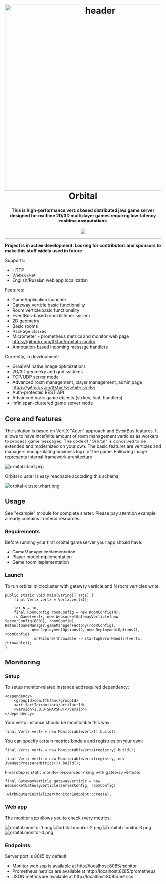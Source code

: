 <h1 align="center">
  <br>
  <a href="#"><img src="logo.svg" alt="header" width="600"></a>
  <br>
  Orbital
  <br>
</h1>

<h4 align="center">
This is high-performance vert.x based distributed java game server designed for realtime 2D/3D multiplayer games requiring low-latency realtime computations</h4>

<p align="center">
  <a href="https://opensource.org/licenses/MIT" title="License: MIT" >
    <img src="https://img.shields.io/badge/License-MIT-greenbright.svg?style=flat-square">
  </a>
</p>

---

**Project is in active development. Looking for contributors and sponsors to make this stuff widely used in future**

Supports:

* HTTP
* Websocket
* English/Russian web app localization 

Features:

* GameApplication launcher
* Gateway verticle basic functionality
* Room verticle basic functionality
* EventBus-based room listener system
* 2D geometry
* Basic rooms
* Package classes
* Micrometer + prometheus metrics and monitor web page https://github.com/tfkfan/orbital-monitor
* Annotation-based incoming message handlers

Currently, in development:

* GraalVM native image optimizations
* 2D/3D geometry and grid systems
* TCP/UDP server mode
* Advanced room management, player management, admin page https://github.com/tfkfan/orbital-monitor
* Auth-protected REST API
* Advanced basic game objects (strikes, loot, handlers)
* Infinispan-clustered game server mode

## Core and features

The solution is based on Vert.X "Actor" approach and EventBus features. It allows to have Indefinite amount of
room management verticles as workers to process game messages.
The code of "Orbital" is conceived to be extended and modernized on your own.
The basic features are verticles and managers encapsulating business logic of the game.
Following image represents internal framework architecture

![orbital.chart.png](orbital.chart.png)

Orbital cluster is easy reachable according this schema:

![orbital-cluster.chart.png](orbital-cluster.chart.png)
## Usage

See "example" module for complete starter. Please pay attention example already contains frontend resources.

### Requirements

Before running your first orbital game server your app should have:

- GameManager implementation
- Player model implementation
- Game room implementation

### Launch

To run orbital microcluster with gateway verticle and N room verticles write:

```
public static void main(String[] args) {
    final Vertx vertx = Vertx.vertx();

    int N = 10;
    final RoomConfig roomConfig = new RoomConfig(N);
    runGame(vertx, new WebsocketGatewayVerticle(new ServerConfig(8080), roomConfig), DefaultGameManager.gameManagerFactory(roomConfig),
            new DeploymentOptions(), new DeploymentOptions(), roomConfig)
            .onFailure(throwable -> startupErrorHandler(vertx, throwable));
}
```

## Monitoring

### Setup

To setup monitor-related instance add required dependency:

```
<dependency>
    <groupId>com.tfkfan</groupId>
    <artifactId>monitor</artifactId>
    <version>1.0.0-SNAPSHOT</version>
</dependency>
```
Your vertx instance should be monitorable this way:

```
final Vertx vertx = new MonitorableVertx().build();
```

You can specify certain metrics binders and registries on your own:

```
final Vertx vertx = new MonitorableVertx(registry).build();
```

```
final Vertx vertx = new MonitorableVertx(registry, new JvmHeapPressureMetrics()).build();
```

Final step is static monitor resources linking with gateway verticle:

```
final GatewayVerticle gatewayVerticle = new WebsocketGatewayVerticle(serverConfig, roomConfig)
                            .withRouterInitializer(MonitorEndpoint::create);
```

### Web app
The monitor app allows you to check every metrics:

![orbital.monitor-1.png](orbital.monitor-1.png)
![orbital.monitor-2.png](orbital.monitor-2.png)
![orbital.monitor-3.png](orbital.monitor-3.png)
![orbital.monitor-4.png](orbital.monitor-4.png)

### Endpoints

Server port is 8085 by default

- Monitor web app is available at http://localhost:8085/monitor
- Prometheus metrics are available at http://localhost:8085/prometheus
- JSON metrics are available at http://localhost:8085/metrics
